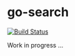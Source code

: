 # go-search
[![Build Status](https://travis-ci.org/rormartin/gosearch.svg?branch=develop)](https://travis-ci.org/rormartin/gosearch)

Work in progress ...
